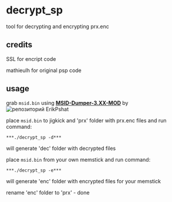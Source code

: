 # decrypt_sp

tool for decrypting and encrypting prx.enc

## credits

SSL for encript code

mathieulh for original psp code

## usage

grab `msid.bin` using [**MSID-Dumper-3.XX-MOD**](https://github.com/ErikPshat/MSID-Dumper-3.XX-MOD) by ![репозиторий ErikPshat](https://avatars1.githubusercontent.com/u/1283017?s=35&v=4)

place `msid.bin` to jigkick and 'prx' folder with prx.enc files and run command:

```
***./decrypt_sp -d***
```

will generate 'dec' folder with decrypted files

place `msid.bin` from your own memstick and run command:

```
***./decrypt_sp -e***
```

will generate 'enc' folder with encrypted files for your memstick

rename 'enc' folder to 'prx' - done
